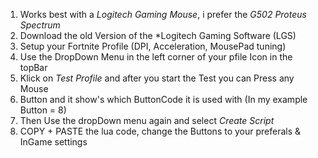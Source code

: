 1) Works best with a *Logitech Gaming Mouse*, i prefer the *G502 Proteus Spectrum*   
2) Download the old Version of the *Logitech Gaming Software (LGS)            
3) Setup your Fortnite Profile (DPI, Acceleration, MousePad tuning)            
4) Use the DropDown Menu in the left corner of your pfile Icon in the topBar       
5) Klick on *Test Profile* and after you start the Test you can Press any Mouse     
6) Button and it show's which ButtonCode it is used with (In my example Button = 8)   
7) Then Use the dropDown menu again and select *Create Script*              
8) COPY + PASTE the lua code, change the Buttons to your preferals & InGame settings  
